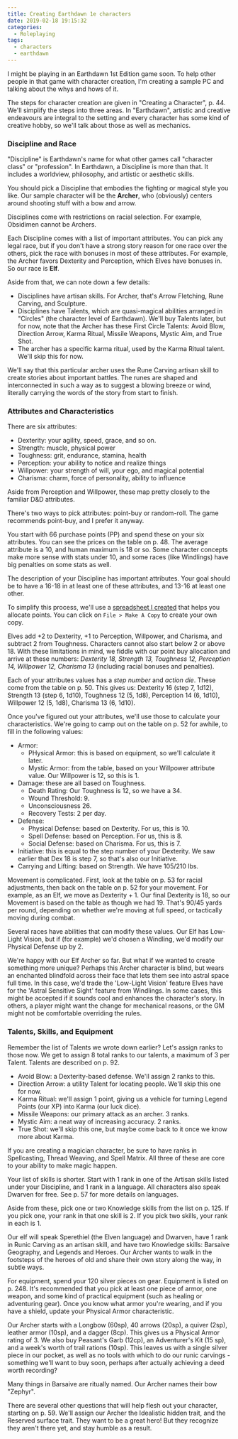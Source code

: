 ```yaml
---
title: Creating Earthdawn 1e characters
date: 2019-02-18 19:15:32
categories:
  - Roleplaying
tags:
  - characters
  - earthdawn
---
```


I might be playing in an Earthdawn 1st Edition game soon. To help other people in that game with character creation, I'm creating a sample PC and talking about the whys and hows of it.

<!-- more -->

The steps for character creation are given in "Creating a Character", p. 44. We'll simplify the steps into three areas.  In "Earthdawn", artistic and creative endeavours are integral to the setting and every character has some kind of creative hobby, so we'll talk about those as well as mechanics.

### Discipline and Race

"Discipline" is Earthdawn's name for what other games call "character class" or "profession". In Earthdawn, a Discipline is more than that. It includes a worldview, philosophy, and artistic or aesthetic skills.

You should pick a Discipline that embodies the fighting or magical style you like. Our sample character will be the **Archer**, who (obviously) centers around shooting stuff with a bow and arrow.

Disciplines come with restrictions on racial selection. For example, Obsidimen cannot be Archers.

Each Discipline comes with a list of important attributes. You can pick any legal race, but if you don't have a strong story reason for one race over the others, pick the race with bonuses in most of these attributes. For example, the Archer favors Dexterity and Perception, which Elves have bonuses in. So our race is **Elf**.

Aside from that, we can note down a few details:

* Disciplines have artisan skills. For Archer, that's Arrow Fletching, Rune Carving, and Sculpture.
* Disciplines have Talents, which are quasi-magical abilities arranged in "Circles" (the character level of Earthdawn). We'll buy Talents later, but for now, note that the Archer has these First Circle Talents: Avoid Blow, Direction Arrow, Karma Ritual, Missile Weapons, Mystic Aim, and True Shot.
* The archer has a specific karma ritual, used by the Karma Ritual talent. We'll skip this for now.

We'll say that this particular archer uses the Rune Carving artisan skill to create stories about important battles. The runes are shaped and interconnected in such a way as to suggest a blowing breeze or wind, literally carrying the words of the story from start to finish.

### Attributes and Characteristics

There are six attributes:

* Dexterity: your agility, speed, grace, and so on.
* Strength: muscle, physical power
* Toughness: grit, endurance, stamina, health
* Perception: your ability to notice and realize things
* Willpower: your strength of will, your ego, and magical potential
* Charisma: charm, force of personality, ability to influence

Aside from Perception and Willpower, these map pretty closely to the familiar D&D attributes.

There's two ways to pick attributes: point-buy or random-roll. The game recommends point-buy, and I prefer it anyway.

You start with 66 purchase points (PP) and spend these on your six attributes. You can see the prices on the table on p. 48. The average attribute is a 10, and human maximum is 18 or so. Some character concepts make more sense with stats under 10, and some races (like Windlings) have big penalties on some stats as well.

The description of your Discipline has important attributes. Your goal should be to have a 16-18 in at least one of these attributes, and 13-16 at least one other.

To simplify this process, we'll use a [spreadsheet I created](https://docs.google.com/spreadsheets/d/1seSPeaKwKNBas83gZcUXZHvey6VzL3SnifKXOXH-NCY/edit?usp=sharing) that helps you allocate points. You can click on `File > Make A Copy` to create your own copy.

Elves add +2 to Dexterity, +1 to Perception, Willpower, and Charisma, and subtract 2 from Toughness. Characters cannot also start below 2 or above 18. With these limitations in mind, we fiddle with our point buy allocation and arrive at these numbers: *Dexterity 18, Strength 13, Toughness 12, Perception 14, Willpower 12, Charisma 13* (including racial bonuses and penalties).

Each of your attributes values has a *step number* and *action die*. These come from the table on p. 50. This gives us: Dexterity 16 (step 7, 1d12), Strength 13 (step 6, 1d10), Toughness 12 (5, 1d8), Perception 14 (6, 1d10), Willpower 12 (5, 1d8), Charisma 13 (6, 1d10).

Once you've figured out your attributes, we'll use those to calculate your characteristics. We're going to camp out on the table on p. 52 for awhile, to fill in the following values:

* Armor:
  * PHysical Armor: this is based on equipment, so we'll calculate it later.
  * Mystic Armor: from the table, based on your Willpower attribute value. Our Willpower is 12, so this is 1.
* Damage: these are all based on Toughness.
  * Death Rating: Our Toughness is 12, so we have a 34.
  * Wound Threshold: 9.
  * Unconsciousness 26.
  * Recovery Tests: 2 per day.
* Defense:
  * Physical Defense: based on Dexterity. For us, this is 10.
  * Spell Defense: based on Perception. For us, this is 8.
  * Social Defense: based on Charisma. For us, this is 7.
* Initiative: this is equal to the step number of your Dexterity. We saw earlier that Dex 18 is step 7, so that's also our Initiative.
* Carrying and Lifting: based on Strength. We have 105/210 lbs.

Movement is complicated. First, look at the table on p. 53 for racial adjustments, then back on the table on p. 52 for your movement. For example, as an Elf, we move as Dexterity + 1. Our final Dexterity is 18, so our Movement is based on the table as though we had 19. That's 90/45 yards per round, depending on whether we're moving at full speed, or tactically moving during combat.

Several races have abilities that can modify these values. Our Elf has Low-Light Vision, but if (for example) we'd chosen a Windling, we'd modify our Physical Defense up by 2.

We're happy with our Elf Archer so far. But what if we wanted to create something more unique? Perhaps this Archer character is blind, but wears an enchanted blindfold across their face that lets them see into astral space full time. In this case, we'd trade the 'Low-Light Vision' feature Elves have for the 'Astral Sensitive Sight' feature from Windlings. In some cases, this might be accepted if it sounds cool and enhances the character's story. In others, a player might want the change for mechanical reasons, or the GM might not be comfortable overriding the rules.

### Talents, Skills, and Equipment

Remember the list of Talents we wrote down earlier? Let's assign ranks to those now. We get to assign 8 total ranks to our talents, a maximum of 3 per Talent. Talents are described on p. 92.

* Avoid Blow: a Dexterity-based defense. We'll assign 2 ranks to this.
* Direction Arrow: a utility Talent for locating people. We'll skip this one for now.
* Karma Ritual: we'll assign 1 point, giving us a vehicle for turning Legend Points (our XP) into Karma (our luck dice).
* Missile Weapons: our primary attack as an archer. 3 ranks.
* Mystic Aim: a neat way of increasing accuracy. 2 ranks.
* True Shot: we'll skip this one, but maybe come back to it once we know more about Karma.

If you are creating a magician character, be sure to have ranks in Spellcasting, Thread Weaving, and Spell Matrix. All three of these are core to your ability to make magic happen.

Your list of skills is shorter. Start with 1 rank in one of the Artisan skills listed under your Discipline, and 1 rank in a language. All characters also speak Dwarven for free. See p. 57 for more details on languages.

Aside from these, pick one or two Knowledge skills from the list on p. 125. If you pick one, your rank in that one skill is 2. If you pick two skills, your rank in each is 1.

Our elf will speak Sperethiel (the Elven language) and Dwarven, have 1 rank in Runic Carving as an artisan skill, and have two Knowledge skills: Barsaive Geography, and Legends and Heroes. Our Archer wants to walk in the footsteps of the heroes of old and share their own story along the way, in subtle ways.

For equipment, spend your 120 silver pieces on gear. Equipment is listed on p. 248. It's recommended that you pick at least one piece of armor, one weapon, and some kind of practical equipment (such as healing or adventuring gear). Once you know what armor you're wearing, and if you have a shield, update your Physical Armor characteristic.

Our Archer starts with a Longbow (60sp), 40 arrows (20sp), a quiver (2sp), leather armor (10sp), and a dagger (8cp). This gives us a Physical Armor rating of 3. We also buy Peasant's Garb (12cp), an Adventurer's Kit (15 sp), and a week's worth of trail rations (10sp). This leaves us with a single silver piece in our pocket, as well as no tools with which to do our runic carvings - something we'll want to buy soon, perhaps after actually achieving a deed worth recording?

Many things in Barsaive are ritually named. Our Archer names their bow "Zephyr".

There are several other questions that will help flesh out your character, starting on p. 59. We'll assign our Archer the Idealistic hidden trait, and the Reserved surface trait. They want to be a great hero! But they recognize they aren't there yet, and stay humble as a result.
